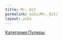 ```yaml
---
title: Mr. bit
permalink: wiki/Mr._bit/
layout: wiki
---
```


[Категория:Пуперы](Категория:Пуперы "wikilink")

